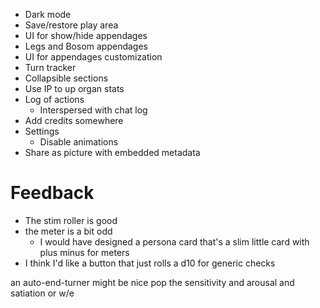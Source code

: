 - Dark mode
- Save/restore play area
- UI for show/hide appendages
- Legs and Bosom appendages
- UI for appendages customization
- Turn tracker
- Collapsible sections
- Use IP to up organ stats
- Log of actions
    - Interspersed with chat log
- Add credits somewhere
- Settings
    - Disable animations
- Share as picture with embedded metadata

# Feedback
- The stim roller is good
- the meter is a bit odd
  - I would have designed a persona card that's a slim little card with plus minus for meters
- I think I'd like a button that just rolls a d10 for generic checks

an auto-end-turner might be nice
pop the sensitivity and arousal and satiation or w/e
